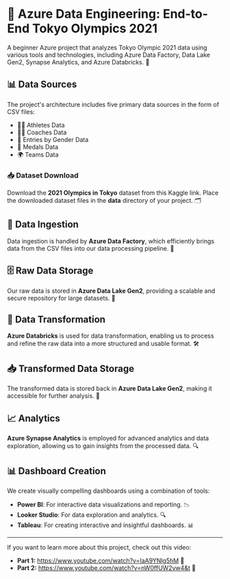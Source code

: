 # 🌟 Azure Data Engineering: End-to-End Tokyo Olympics 2021

A beginner Azure project that analyzes Tokyo Olympic 2021 data using various tools and technologies, including Azure Data Factory, Data Lake Gen2, Synapse Analytics, and Azure Databricks. 🏅

## 📊 Data Sources

The project's architecture includes five primary data sources in the form of CSV files:

- 🏃‍♂️ Athletes Data
- 🧑‍🏫 Coaches Data
- 🚻 Entries by Gender Data
- 🥇 Medals Data
- 🌍 Teams Data

### 📥 Dataset Download

Download the **2021 Olympics in Tokyo** dataset from this Kaggle link. Place the downloaded dataset files in the **data** directory of your project. 🗂️

## 🔄 Data Ingestion

Data ingestion is handled by **Azure Data Factory**, which efficiently brings data from the CSV files into our data processing pipeline. 🚀

## 🗄️ Raw Data Storage

Our raw data is stored in **Azure Data Lake Gen2**, providing a scalable and secure repository for large datasets. 🔐

## 🔧 Data Transformation

**Azure Databricks** is used for data transformation, enabling us to process and refine the raw data into a more structured and usable format. 🛠️

## 📥 Transformed Data Storage

The transformed data is stored back in **Azure Data Lake Gen2**, making it accessible for further analysis. 📂

## 📈 Analytics

**Azure Synapse Analytics** is employed for advanced analytics and data exploration, allowing us to gain insights from the processed data. 🔍

## 📊 Dashboard Creation

We create visually compelling dashboards using a combination of tools:

- **Power BI**: For interactive data visualizations and reporting. 📉
- **Looker Studio**: For data exploration and analytics. 🔍
- **Tableau**: For creating interactive and insightful dashboards. 📊

---

If you want to learn more about this project, check out this video: 
- **Part 1:** https://www.youtube.com/watch?v=IaA9YNlg5hM 🎥
- **Part 2:** https://www.youtube.com/watch?v=nW0ffUW2vw4&t 🎥
